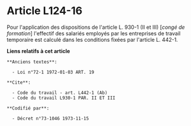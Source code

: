# Article L124-16

Pour l'application des dispositions de l'article L. 930-1 (II et III) [*congé de formation*] l'effectif des salariés employés
par les entreprises de travail temporaire est calculé dans les conditions fixées par l'article L. 442-1.

**Liens relatifs à cet article**

	**Anciens textes**:

	  - Loi n°72-1 1972-01-03 ART. 19

	**Cite**:

	  - Code du travail - art. L442-1 (Ab)
	  - Code du travail L930-1 PAR. II ET III

	**Codifié par**:

	  - Décret n°73-1046 1973-11-15
